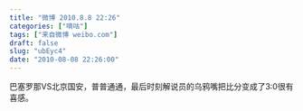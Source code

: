 ```yaml
---
title: "微博 2010.8.8 22:26"
categories: ["嘀咕"]
tags: ["来自微博 weibo.com"]
draft: false
slug: "ubEyc4"
date: "2010-08-08 22:26:00"
---
```


<p>巴塞罗那VS北京国安，普普通通，最后时刻解说员的乌鸦嘴把比分变成了3:0很有喜感。 ​​​​</p>
